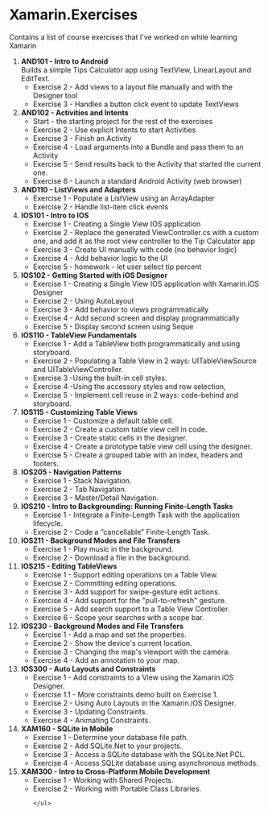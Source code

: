 # Xamarin.Exercises
Contains a list of course exercises that I've worked on while learning  Xamarin


<ol>
 <li><b>AND101 - Intro to Android</b> <br>
 Builds a simple Tips Calculator app using  TextView, LinearLayout and EditText.
   <ul>
    <li>Exercise 2 - Add views to a layout file manually and with the Designer tool
    </li>
    <li>Exercise 3 - Handles a button click event to update TextViews
    </li>
   </ul> 
 </li>
  <li><b>AND102 - Activities and Intents</b>
   <ul>
    <li>Start - the starting project for the rest of the exercises
    </li>
    <li>Exercise 2 - Use explicit Intents to start Activities
    </li>
    <li>Exercise 3 - Finish an Activity
    </li>
    <li>Exercise 4 - Load arguments into a Bundle and pass them to an Activity
    </li>
    <li>Exercise 5 - Send results back to the Activity that started the current one.
    </li>
    <li>Exercise 6 - Launch a standard Android Activity (web browser)
    </li>
    </ul>
 </li>
   <li><b>AND110 - ListViews and Adapters</b>
   <ul>
    <li>Exercise 1 - Populate a ListView using an ArrayAdapter
    </li>
    <li>Exercise 2 - Handle list-item click events
    </li>
    </ul>
 </li>
</li>
   <li><b>IOS101 - Intro to IOS</b>
   <ul>
    <li>Exercise 1 - Creating a Single View IOS application
    </li>
    <li>Exercise 2 - Replace the generated ViewController.cs with a custom one, and add it
as the root view controller to the Tip Calculator app
    </li>
    <li>Exercise 3 - Create UI manually with code (no behavior logic)
    </li>
    <li>Exercise 4 - Add behavior logic to the UI
    </li>
    <li>Exercise 5 - homework - let user select tip percent
    </li>
   </ul>
 </li>
</li>
  <li><b>IOS102 - Getting Started with iOS Designer</b>
   <ul>
    <li>Exercise 1 - Creating a Single View IOS application with Xamarin.iOS Designer
    </li>
    <li>Exercise 2 - Using AutoLayout
    </li>
    <li>Exercise 3 - Add behavior to views programmatically
    </li>
    <li>Exercise 4 - Add second screen and display programmatically
    </li>
    <li>Exercise 5 - Display second screen using Seque
    </li>
   </ul>
 </li>
  <li><b>IOS110 - TableView Fundamentals</b>
   <ul>
    <li>Exercise 1 - Add a TableView both programmatically and using storyboard.
    </li>
    <li>Exercise 2 - Populating a Table View in 2 ways: UITableViewSource and UITableViewController.
    </li>
    <li>Exercise 3 -Using the built-in cell styles.
    </li>
    <li>Exercise 4 -Using the accessory styles and row selection,
    </li>
    <li>Exercise 5 - Implement cell reuse in 2 ways: code-behind and storyboard.
    </li>
   </ul>
  </li>
  <li><b>IOS115 - Customizing Table Views</b>
   <ul>
    <li>Exercise 1 - Customize a default table cell.
    </li>
    <li>Exercise 2 - Create a custom table view cell in code.
    </li>
    <li>Exercise 3 - Create static cells in the designer.
    </li>
    <li>Exercise 4 - Create a prototype table view cell using the designer.
    </li>
    <li>Exercise 5 - Create a grouped table with an index, headers and footers.
    </li>
   </ul>
  </li>
  <li><b>IOS205 - Navigation Patterns</b>
   <ul>
    <li>Exercise 1 - Stack Navigation.
    </li>
    <li>Exercise 2 - Tab Navigation.
    </li>
    <li>Exercise 3 - Master/Detail Navigation.
    </li>
   </ul>
  </li>
  <li><b>IOS210 - Intro to Backgrounding: Running Finite-Length Tasks</b>
   <ul>
    <li>Exercise 1 - Integrate a Finite-Length Task with the application lifecycle.
    </li>
    <li>Exercise 2 - Code a “cancellable” Finite-Length Task.
    </li>
   </ul>
  </li>
  <li><b>IOS211 - Background Modes and File Transfers</b>
   <ul>
    <li>Exercise 1 - Play music in the background.
    </li>
    <li>Exercise 2 - Download a file in the background.
    </li>
   </ul>
  </li>
  <li><b>IOS215 - Editing TableViews</b>
   <ul>
    <li>Exercise 1 - Support editing operations on a Table View.
    </li>
    <li>Exercise 2 - Committing editing operations.
    </li>
    <li>Exercise 3 - Add support for swipe-gesture edit actions.
    </li>
    <li>Exercise 4 - Add support for the "pull-to-refresh" gesture.
    </li>
    <li>Exercise 5 - Add search support to a Table View Controller.
    </li>
    <li>Exercise 6 - Scope your searches with a scope bar.
    </li>
   </ul>
  </li>
  <li><b>IOS230 - Background Modes and File Transfers</b>
   <ul>
    <li>Exercise 1 - Add a map and set the properties.
    </li>
    <li>Exercise 2 - Show the device's current location.
    </li>
    <li>Exercise 3 - Changing the map's viewport with the camera.
    </li>
    <li>Exercise 4 - Add an annotation to your map.
    </li>
    </ul>
  </li>  
  <li><b>IOS300 - Auto Layouts and Constraints</b>
   <ul>
    <li>Exercise 1 - Add constraints to a View using the Xamarin.iOS Designer.
    </li>
    <li>Exercise 1.1 - More constraints demo built on Exercise 1.
    </li>
    <li>Exercise 2 - Using Auto Layouts in the Xamarin.iOS Designer.
    </li>
    <li>Exercise 3 - Updating Constraints.
    </li>
    <li>Exercise 4 - Animating Constraints.
    </li>
    </ul>
  </li>

  <li><b>XAM160 - SQLite in Mobile</b>
   <ul>
    <li>Exercise 1 - Determine your database file path.
    </li>
    <li>Exercise 2 - Add SQLite.Net to your projects.
    </li>
    <li>Exercise 3 - Access a SQLite database with the SQLite.Net PCL.
    </li>
    <li>Exercise 4 - Access SQLite database using asynchronous methods.
    </li>
   </ul>
  </li>

  <li><b>XAM300 - Intro to Cross-Platform Mobile Development</b>
   <ul>
    <li>Exercise 1 - Working with Shared Projects.
    </li>
    <li>Exercise 2 - Working with Portable Class Libraries.
    </li>

    </ul>
  </li>

</ol>


